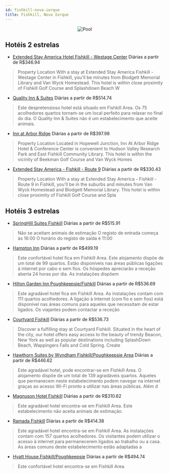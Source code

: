 ```yaml
---
id: fishkill-nova-iorque
title: Fishkill, Nova Iorque
---
```


<center><img src="https://i.travelapi.com/hotels/17000000/16200000/16199600/16199528/1b215491_z.jpg" alt="Pool" /></center>


## Hotéis 2 estrelas

-    [Extended Stay America Hotel Fishkill - Westage Center](https://www.hurb.com/hoteis/fishkill/extended-stay-america-hotel-fishkill-westage-center-JNP-JP190822?cmp=18055) Diárias a partir de R$346.94
   > Property Location With a stay at Extended Stay America Fishkill - Westage Center in Fishkill, you&apos;ll be minutes from Blodgett Memorial Library and Van Wyck Homestead. This hotel is within close proximity of Fishkill Golf Course and Splashdown Beach W
-    [Quality Inn & Suites](https://www.hurb.com/hoteis/fishkill/quality-inn-suites-JNP-JP233819?cmp=18055) Diárias a partir de R$514.74
   > Este despretensioso hotel está situado em Fishkill Area. Os 75 acolhedores quartos tornam-se um local perfeito para relaxar no final do dia. O Quality Inn &amp; Suites não é um estabelecimento que aceite animais. 
-    [Inn at Arbor Ridge](https://www.hurb.com/hoteis/fishkill/inn-at-arbor-ridge-JNP-JP766088?cmp=18055) Diárias a partir de R$397.98
   > Property Location Located in Hopewell Junction, Inn At Arbor Ridge Hotel &amp; Conference Center is convenient to Hudson Valley Research Park and East Fishkill Community Library.  This hotel is within the vicinity of Beekman Golf Course and Van Wyck Homes
-    [Extended Stay America - Fishkill - Route 9](https://www.hurb.com/hoteis/fishkill/extended-stay-america-fishkill-route-9-JNP-JP202876?cmp=18055) Diárias a partir de R$330.43
   > Property Location With a stay at Extended Stay America - Fishkill - Route 9 in Fishkill, you&apos;ll be in the suburbs and minutes from Van Wyck Homestead and Blodgett Memorial Library. This hotel is within close proximity of Fishkill Golf Course and Spla

## Hotéis 3 estrelas

-    [SpringHill Suites Fishkill](https://www.hurb.com/hoteis/fishkill/springhill-suites-fishkill-JNP-JP00403L?cmp=18055) Diárias a partir de R$515.91
   > Não se aceitam animais de estimação  O registo de entrada começa às 16:00  O horário do registo de saída é 11:00
-    [Hampton Inn](https://www.hurb.com/hoteis/fishkill/hampton-inn-JNP-JP020795?cmp=18055) Diárias a partir de R$499.19
   > Este confortável hotel fica em Fishkill Area. Este alojamento dispõe de um total de 99 quartos. Estão disponíveis nas áreas públicas ligações à internet por cabo e sem fios. Os hóspedes apreciarão a receção aberta 24 horas por dia. As instalações dispõem 
-    [Hilton Garden Inn Poughkeepsie/Fishkill](https://www.hurb.com/hoteis/fishkill/hilton-garden-inn-poughkeepsie-fishkill-JNP-JP766535?cmp=18055) Diárias a partir de R$536.69
   > Este agradável hotel fica em Fishkill Area. As instalações contam com 111 quartos acolhedores. A ligação à Internet (com fio e sem fios) está disponível nas áreas comuns para aqueles que necessitam de estar ligados. Os viajantes podem contactar a receção 
-    [Courtyard Fishkill](https://www.hurb.com/hoteis/fishkill/courtyard-fishkill-JNP-JP224832?cmp=18055) Diárias a partir de R$536.73
   > Discover a fulfilling stay at Courtyard Fishkill. Situated in the heart of the city, our hotel offers easy access to the beauty of trendy Beacon, New York as well as popular destinations including SplashDown Beach, Wappingers Falls and Cold Spring. Create
-    [Hawthorn Suites by Wyndham Fishkill/Poughkeepsie Area](https://www.hurb.com/hoteis/fishkill/hawthorn-suites-by-wyndham-fishkill-poughkeepsie-area-JNP-JP975035?cmp=18055) Diárias a partir de R$446.62
   > Este agradável hotel, pode encontrar-se em Fishkill Area. O alojamento dispõe de um total de 139 agradáveis quartos. Aqueles que permanecem neste estabelecimento podem navegar na internet graças ao acesso Wi-Fi pronto a utilizar nas áreas públicas. Além d
-    [Magnuson Hotel Fishkill](https://www.hurb.com/hoteis/fishkill/magnuson-hotel-fishkill-JNP-JP260212?cmp=18055) Diárias a partir de R$310.62
   > Este agradável hotel encontra-se em Fishkill Area. Este estabelecimento não aceita animais de estimação. 
-    [Ramada Fishkill](https://www.hurb.com/hoteis/fishkill/ramada-fishkill-JNP-JP852248?cmp=18055) Diárias a partir de R$414.38
   > Este agradável hotel encontra-se em Fishkill Area. As instalações contam com 157 quartos acolhedores. Os visitantes podem utilizar o acesso à internet para permanecerem ligados ao trabalho ou a casa. As áreas comuns deste estabelecimento estão adaptadas a
-    [Hyatt House Fishkill/Poughkeepsie](https://www.hurb.com/hoteis/fishkill/hyatt-house-fishkill-poughkeepsie-JNP-JP276282?cmp=18055) Diárias a partir de R$494.74
   > Este confortável hotel encontra-se em Fishkill Area. 
